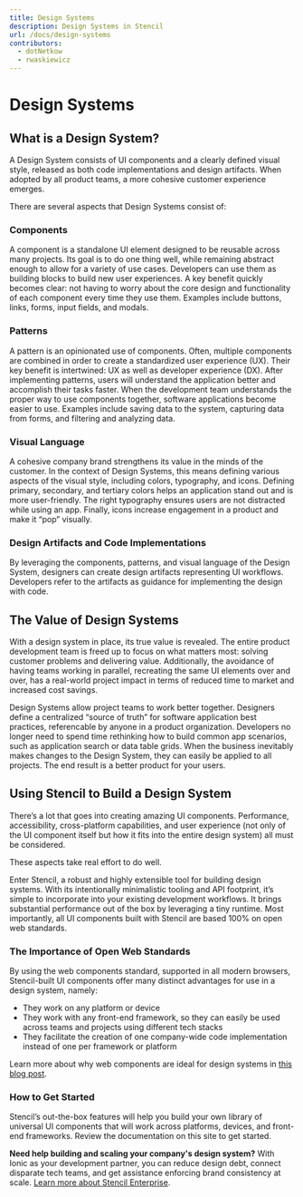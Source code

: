 ```yaml
---
title: Design Systems
description: Design Systems in Stencil
url: /docs/design-systems
contributors:
  - dotNetkow
  - rwaskiewicz
---
```


# Design Systems

## What is a Design System?

A Design System consists of UI components and a clearly defined visual style, released as both code implementations and design artifacts.
When adopted by all product teams, a more cohesive customer experience emerges.

There are several aspects that Design Systems consist of:

### Components
A component is a standalone UI element designed to be reusable across many projects.
Its goal is to do one thing well, while remaining abstract enough to allow for a variety of use cases.
Developers can use them as building blocks to build new user experiences.
A key benefit quickly becomes clear: not having to worry about the core design and functionality of each component every time they use them.
Examples include buttons, links, forms, input fields, and modals.

### Patterns
A pattern is an opinionated use of components. 
Often, multiple components are combined in order to create a standardized user experience (UX).
Their key benefit is intertwined: UX as well as developer experience (DX).
After implementing patterns, users will understand the application better and accomplish their tasks faster.
When the development team understands the proper way to use components together, software applications become easier to use.
Examples include saving data to the system, capturing data from forms, and filtering and analyzing data.

### Visual Language
A cohesive company brand strengthens its value in the minds of the customer. 
In the context of Design Systems, this means defining various aspects of the visual style, including colors, typography, and icons.
Defining primary, secondary, and tertiary colors helps an application stand out and is more user-friendly.
The right typography ensures users are not distracted while using an app.
Finally, icons increase engagement in a product and make it “pop” visually.

### Design Artifacts and Code Implementations
By leveraging the components, patterns, and visual language of the Design System, designers can create design artifacts representing UI workflows.
Developers refer to the artifacts as guidance for implementing the design with code.

## The Value of Design Systems
With a design system in place, its true value is revealed.
The entire product development team is freed up to focus on what matters most: solving customer problems and delivering value. 
Additionally, the avoidance of having teams working in parallel, recreating the same UI elements over and over, has a real-world project impact in terms of reduced time to market and increased cost savings.

Design Systems allow project teams to work better together.
Designers define a centralized “source of truth” for software application best practices, referencable by anyone in a product organization.
Developers no longer need to spend time rethinking how to build common app scenarios, such as application search or data table grids.
When the business inevitably makes changes to the Design System, they can easily be applied to all projects.
The end result is a better product for your users.

## Using Stencil to Build a Design System

There’s a lot that goes into creating amazing UI components.
Performance, accessibility, cross-platform capabilities, and user experience (not only of the UI component itself but how it fits into the entire design system) all must be considered.

These aspects take real effort to do well.

Enter Stencil, a robust and highly extensible tool for building design systems.
With its intentionally minimalistic tooling and API footprint, it’s simple to incorporate into your existing development workflows.
It brings substantial performance out of the box by leveraging a tiny runtime.
Most importantly, all UI components built with Stencil are based 100% on open web standards.

### The Importance of Open Web Standards
By using the web components standard, supported in all modern browsers, Stencil-built UI components offer many distinct advantages for use in a design system, namely:

* They work on any platform or device
* They work with any front-end framework, so they can easily be used across teams and projects using different tech stacks
* They facilitate the creation of one company-wide code implementation instead of one per framework or platform

Learn more about why web components are ideal for design systems in [this blog post](https://blog.ionicframework.com/5-reasons-web-components-are-perfect-for-design-systems/).

### How to Get Started
Stencil’s out-the-box features will help you build your own library of universal UI components that will work across platforms, devices, and front-end frameworks.
Review the documentation on this site to get started.

__Need help building and scaling your company's design system?__
With Ionic as your development partner, you can reduce design debt, connect disparate tech teams, and get assistance enforcing brand consistency at scale. 
[Learn more about Stencil Enterprise](https://ionic.io/products/stencil).
